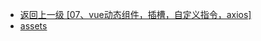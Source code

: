 - [返回上一级 [07、vue动态组件，插槽，自定义指令，axios]](14--vue/07、vue动态组件，插槽，自定义指令，axios/)
- [assets](14--vue/07、vue动态组件，插槽，自定义指令，axios/assets/)
